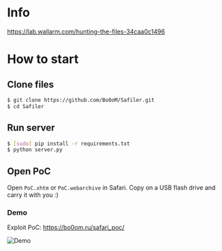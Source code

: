 # Info

https://lab.wallarm.com/hunting-the-files-34caa0c1496

# How to start

## Clone files
```bash
$ git clone https://github.com/Bo0oM/Safiler.git
$ cd Safiler
```

## Run server

```bash
$ [sudo] pip install -r requirements.txt
$ python server.py
```

## Open PoC
Open `PoC.xhtm` or `PoC.webarchive` in Safari.
Copy on a USB flash drive and carry it with you :)

### Demo

Exploit PoC: https://bo0om.ru/safari_poc/

![Demo](https://raw.githubusercontent.com/Bo0oM/Safiler/master/demo.gif)

